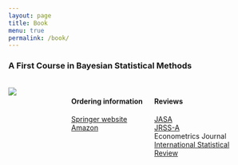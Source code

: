 ```yaml
---
layout: page
title: Book
menu: true
permalink: /book/
---
```



### A First Course in Bayesian Statistical Methods


<br> 

<div style="float: left; width: 25%;">
<img src="bookcover.jpg">
</div>

<div style="float: left; width: 33%;">
<h4>Ordering information </h4>
<a href="http://www.springer.com/statistics/statistical+theory+and+methods/book/978-0-387-92299-7">Springer website</a>   <br>
<a href="http://www.amazon.com/Bayesian-Statistical-Methods-Springer-Statistics/dp/0387922997">Amazon</a>
</div>



<div style="float: left; width: 33%;">
<h4>Reviews</h4> 
<a href="href=http://pubs.amstat.org/doi/abs/10.1198/jasa.2010.br1006">JASA</a> <br>
<a href="href=http://onlinelibrary.wiley.com/doi/10.1111/j.1467-985X.2010.00646_7.x/abstract">JRSS-A</a>   <br> 
<a hre="href=http://onlinelibrary.wiley.com/doi/10.1111/j.1368-423X.2009.00306.x/abstract">Econometrics Journal</a>  <br>
<a href="http://onlinelibrary.wiley.com/doi/10.1111/j.1751-5823.2010.00109_17.x/abstract">International Statistical Review</a> 
</div>






